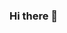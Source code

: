 ### Hi there 👋

<!--
**Wakwaymich/Wakwaymich** is a ✨ _html student_ ✨ repository because its `README.md` (this file) appears on your GitHub profile.

Here are some ideas to get you started:
- 🌱 I’m currently learning html
-->
